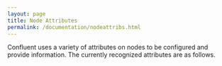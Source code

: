 ```yaml
---
layout: page
title: Node Attributes
permalink: /documentation/nodeattribs.html
---
```


Confluent uses a variety of attributes on nodes to be configured and provide information.  The currently recognized attributes are as follows.


